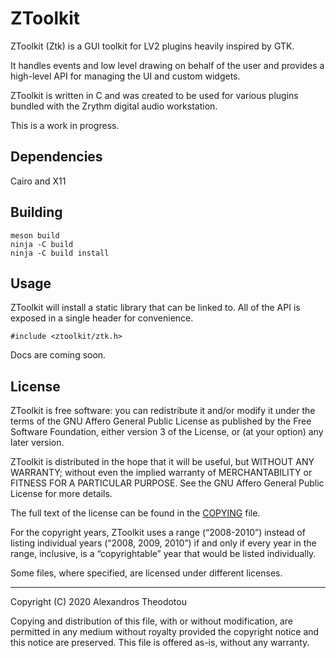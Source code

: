ZToolkit
========

ZToolkit (Ztk) is a GUI toolkit for LV2 plugins
heavily inspired by GTK.

It handles events and low level drawing on
behalf of the user and provides a high-level API
for managing the UI and custom widgets.

ZToolkit is written in C and was created to be
used for various plugins bundled with the Zrythm
digital audio workstation.

This is a work in progress.

Dependencies
------------
Cairo and X11

Building
--------

    meson build
    ninja -C build
    ninja -C build install

Usage
-----
ZToolkit will install a static library that can be
linked to. All of the API is exposed in a single
header for convenience.

    #include <ztoolkit/ztk.h>

Docs are coming soon.

License
-------
ZToolkit is free software: you can redistribute it and/or modify
it under the terms of the GNU Affero General Public License as
published by the Free Software Foundation, either version 3 of the
License, or (at your option) any later version.

ZToolkit is distributed in the hope that it will be useful,
but WITHOUT ANY WARRANTY; without even the implied warranty of
MERCHANTABILITY or FITNESS FOR A PARTICULAR PURPOSE.  See the
GNU Affero General Public License for more details.

The full text of the license can be found in the
[COPYING](COPYING) file.

For the copyright years, ZToolkit uses a range (“2008-2010”) instead of
listing individual years (“2008, 2009, 2010”) if and only if every year
in the range, inclusive, is a “copyrightable” year that would be listed
individually.

Some files, where specified, are licensed under
different licenses.

----

Copyright (C) 2020 Alexandros Theodotou

Copying and distribution of this file, with or without modification,
are permitted in any medium without royalty provided the copyright
notice and this notice are preserved.  This file is offered as-is,
without any warranty.
